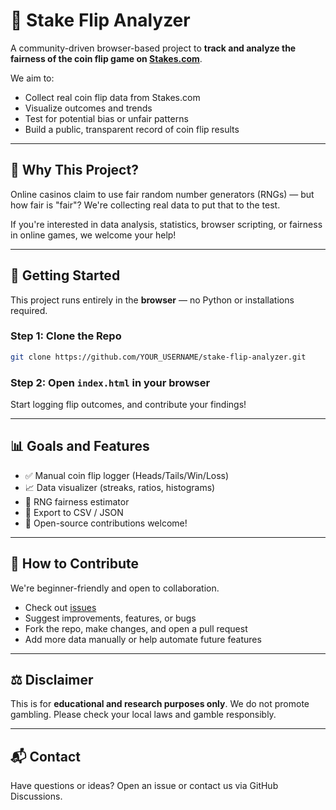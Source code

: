 # 🎲 Stake Flip Analyzer

A community-driven browser-based project to **track and analyze the fairness of the coin flip game on [Stakes.com](https://stakes.com)**.

We aim to:
- Collect real coin flip data from Stakes.com
- Visualize outcomes and trends
- Test for potential bias or unfair patterns
- Build a public, transparent record of coin flip results

---

## 🧪 Why This Project?

Online casinos claim to use fair random number generators (RNGs) — but how fair is "fair"? We're collecting real data to put that to the test.

If you're interested in data analysis, statistics, browser scripting, or fairness in online games, we welcome your help!

---

## 🔧 Getting Started

This project runs entirely in the **browser** — no Python or installations required.

### Step 1: Clone the Repo
```bash
git clone https://github.com/YOUR_USERNAME/stake-flip-analyzer.git
```

### Step 2: Open `index.html` in your browser

Start logging flip outcomes, and contribute your findings!

---

## 📊 Goals and Features

- ✅ Manual coin flip logger (Heads/Tails/Win/Loss)
- 📈 Data visualizer (streaks, ratios, histograms)
- 🧠 RNG fairness estimator
- 💾 Export to CSV / JSON
- 🧩 Open-source contributions welcome!

---

## 👥 How to Contribute

We're beginner-friendly and open to collaboration.

- Check out [issues](https://github.com/YOUR_USERNAME/stake-flip-analyzer/issues)
- Suggest improvements, features, or bugs
- Fork the repo, make changes, and open a pull request
- Add more data manually or help automate future features

---

## ⚖️ Disclaimer

This is for **educational and research purposes only**. We do not promote gambling. Please check your local laws and gamble responsibly.

---

## 📬 Contact

Have questions or ideas? Open an issue or contact us via GitHub Discussions.
